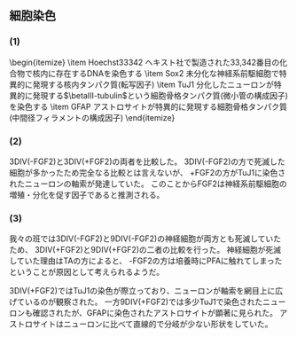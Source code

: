 ## 細胞染色
### (1)
\begin{itemize}
\item Hoechst33342
ヘキスト社で製造された33,342番目の化合物で核内に存在するDNAを染色する
\item Sox2
未分化な神経系前駆細胞で特異的に発現する核内タンパク質(転写因子)
\item TuJ1
分化したニューロンが特異的に発現する$\betaIII-tubulin$という細胞骨格タンパク質(微小管の構成因子)を染色する
\item GFAP
アストロサイトが特異的に発現する細胞骨格タンパク質(中間径フィラメントの構成因子)
\end{itemize}

### (2)
3DIV(-FGF2)と3DIV(+FGF2)の両者を比較した。
3DIV(-FGF2)の方で死滅した細胞が多かったため完全なる比較とは言えないが、
+FGF2の方がTuJ1に染色されたニューロンの軸索が発達していた。
このことからFGF2は神経系前駆細胞の増殖・分化を促す因子であると推測される。


### (3)
我々の班では3DIV(-FGF2)と9DIV(-FGF2)の神経細胞が両方とも死滅していたため、
3DIV(+FGF2)と9DIV(+FGF2)の二者の比較を行った。
神経細胞が死滅していた理由はTAの方によると、
-FGF2の方は培養時にPFAに触れてしまったということが原因として考えられるようだ。

3DIV(+FGF2)ではTuJ1の染色が際立っており、ニューロンが軸索を網目上に広げているのが観察された。
一方9DIV(+FGF2)では多少TuJ1で染色されたニューロンも確認されたが、GFAPに染色されたアストロサイトが顕著に見られた。
アストロサイトはニューロンに比べて直線的で分岐が少ない形状をしていた。
